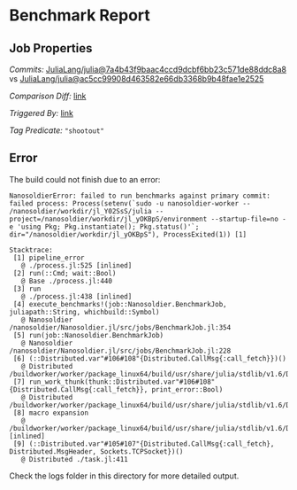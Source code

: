 # Benchmark Report

## Job Properties

*Commits:* [JuliaLang/julia@7a4b43f9baac4ccd9dcbf6bb23c571de88ddc8a8](https://github.com/JuliaLang/julia/commit/7a4b43f9baac4ccd9dcbf6bb23c571de88ddc8a8) vs [JuliaLang/julia@ac5cc99908d463582e66db3368b9b48fae1e2525](https://github.com/JuliaLang/julia/commit/ac5cc99908d463582e66db3368b9b48fae1e2525)

*Comparison Diff:* [link](https://github.com/JuliaLang/julia/compare/ac5cc99908d463582e66db3368b9b48fae1e2525..7a4b43f9baac4ccd9dcbf6bb23c571de88ddc8a8)

*Triggered By:* [link](https://github.com/JuliaLang/julia/commit/7a4b43f9baac4ccd9dcbf6bb23c571de88ddc8a8#commitcomment-63900651)

*Tag Predicate:* `"shootout"`

## Error

The build could not finish due to an error:

```
NanosoldierError: failed to run benchmarks against primary commit: failed process: Process(setenv(`sudo -u nanosoldier-worker -- /nanosoldier/workdir/jl_Y02SsS/julia --project=/nanosoldier/workdir/jl_yOKBpS/environment --startup-file=no -e 'using Pkg; Pkg.instantiate(); Pkg.status()'`; dir="/nanosoldier/workdir/jl_yOKBpS"), ProcessExited(1)) [1]

Stacktrace:
 [1] pipeline_error
   @ ./process.jl:525 [inlined]
 [2] run(::Cmd; wait::Bool)
   @ Base ./process.jl:440
 [3] run
   @ ./process.jl:438 [inlined]
 [4] execute_benchmarks!(job::Nanosoldier.BenchmarkJob, juliapath::String, whichbuild::Symbol)
   @ Nanosoldier /nanosoldier/Nanosoldier.jl/src/jobs/BenchmarkJob.jl:354
 [5] run(job::Nanosoldier.BenchmarkJob)
   @ Nanosoldier /nanosoldier/Nanosoldier.jl/src/jobs/BenchmarkJob.jl:228
 [6] (::Distributed.var"#106#108"{Distributed.CallMsg{:call_fetch}})()
   @ Distributed /buildworker/worker/package_linux64/build/usr/share/julia/stdlib/v1.6/Distributed/src/process_messages.jl:278
 [7] run_work_thunk(thunk::Distributed.var"#106#108"{Distributed.CallMsg{:call_fetch}}, print_error::Bool)
   @ Distributed /buildworker/worker/package_linux64/build/usr/share/julia/stdlib/v1.6/Distributed/src/process_messages.jl:63
 [8] macro expansion
   @ /buildworker/worker/package_linux64/build/usr/share/julia/stdlib/v1.6/Distributed/src/process_messages.jl:278 [inlined]
 [9] (::Distributed.var"#105#107"{Distributed.CallMsg{:call_fetch}, Distributed.MsgHeader, Sockets.TCPSocket})()
   @ Distributed ./task.jl:411
```

Check the logs folder in this directory for more detailed output.

